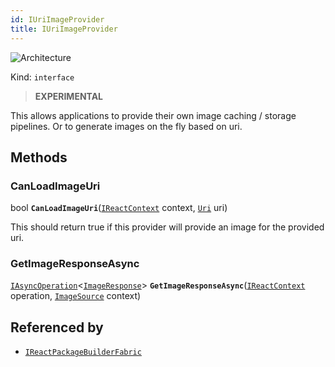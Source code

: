 ```yaml
---
id: IUriImageProvider
title: IUriImageProvider
---
```


![Architecture](https://img.shields.io/badge/architecture-new_only-blue)

Kind: `interface`

> **EXPERIMENTAL**

This allows applications to provide their own image caching / storage pipelines. Or to generate images on the fly based on uri.

## Methods
### CanLoadImageUri
bool **`CanLoadImageUri`**([`IReactContext`](IReactContext) context, [`Uri`](https://docs.microsoft.com/uwp/api/Windows.Foundation.Uri) uri)

This should return true if this provider will provide an image for the provided uri.

### GetImageResponseAsync
[`IAsyncOperation`](https://docs.microsoft.com/uwp/api/Windows.Foundation.IAsyncOperation-1)<[`ImageResponse`](ImageResponse)> **`GetImageResponseAsync`**([`IReactContext`](IReactContext) operation, [`ImageSource`](ImageSource) context)

## Referenced by
- [`IReactPackageBuilderFabric`](IReactPackageBuilderFabric)
